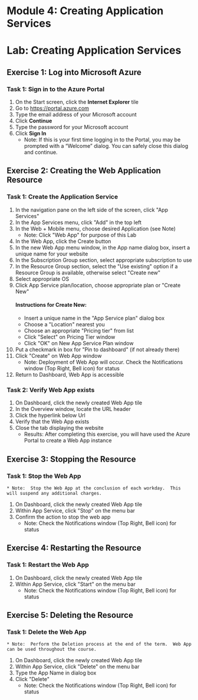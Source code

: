 # Module 4:  Creating Application Services

# Lab:  Creating Application Services

## Exercise 1:  Log into Microsoft Azure
### Task 1:  Sign in to the Azure Portal
1.  On the Start screen, click the **Internet Explorer** tile
2.  Go to <https://portal.azure.com>
3.  Type the email address of your Microsoft account
4.  Click **Continue**
5.  Type the password for your Microsoft account
6.  Click **Sign In**
	* Note: If this is your first time logging in to the Portal, you may be prompted with a “Welcome” dialog. You can safely close this dialog and continue.
	
## Exercise 2:  Creating the Web Application Resource
### Task 1:  Create the Application Service
1.  In the navigation pane on the left side of the screen, click "App Services"
2.  In the App Services menu, click "Add" in the top left
3.  In the Web + Mobile menu, choose desired Application (see Note)
	* Note:  Click "Web App" for purpose of this Lab
4.  In the Web App, click the Create button
5.  In the new Web App menu window, in the App name dialog box, insert a unique name for your website
6.  In the Subscription Group section, select appropriate subscription to use
7.  In the Resource Group section, select the "Use existing" option if a Resource Group is available, otherwise select "Create new"
8.  Select appropriate OS
9.  Click App Service plan/location, choose appropriate plan or "Create New" 
	#### Instructions for Create New:
	* Insert a unique name in the "App Service plan" dialog box
	* Choose a "Location" nearest you
	* Choose an appropriate "Pricing tier" from list
	* Click "Select" on Pricing Tier window
	* Click "OK" on New App Service Plan window
10. Put a checkmark in box for "Pin to dashboard" (if not already there)
11. Click "Create" on Web App window
	* Note:  Deployment of Web App will occur.  Check the Notifications window (Top Right, Bell icon) for status
12. Return to Dashboard, Web App is accessible

### Task 2:  Verify Web App exists
1.  On Dashboard, click the newly created Web App tile
2.  In the Overview window, locate the URL header
3.  Click the hyperlink below Url
4.  Verify that the Web App exists
5.  Close the tab displaying the website
	* Results:  After completing this exercise, you will have used the Azure Portal to create a Web App instance
	
## Exercise 3:  Stopping the Resource
### Task 1:  Stop the Web App
	* Note:  Stop the Web App at the conclusion of each workday.  This will suspend any additional charges.
1.  On Dashboard, click the newly created Web App tile
2.  Within App Service, click "Stop" on the menu bar
3.  Confirm the action to stop the web app
	* Note:  Check the Notifications window (Top Right, Bell icon) for status

## Exercise 4:  Restarting the Resource
### Task 1:  Restart the Web App
1.  On Dashboard, click the newly created Web App tile
2.  Within App Service, click "Start" on the menu bar
	* Note:  Check the Notifications window (Top Right, Bell icon) for status

## Exercise 5:  Deleting the Resource
### Task 1:  Delete the Web App
	* Note:  Perform the Deletion process at the end of the term.  Web App can be used throughout the course.
1.  On Dashboard, click the newly created Web App tile
2.  Within App Service, click "Delete" on the menu bar
3.  Type the App Name in dialog box
4.  Click "Delete"
	* Note:  Check the Notifications window (Top Right, Bell icon) for status

